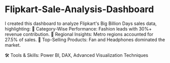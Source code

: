 # Flipkart-Sale-Analysis-Dashboard

I created this dashboard to analyze Flipkart's Big Billion Days sales data,                       
highlighting:
🔹 Category-Wise Performance: Fashion leads with 30%+ revenue contribution.
🔹 Regional Insights: Metro regions accounted for 27.5% of sales.
🔹 Top-Selling Products: Fan and Headphones dominated the market.

🛠 Tools & Skills: Power BI, DAX, Advanced Visualization Techniques
